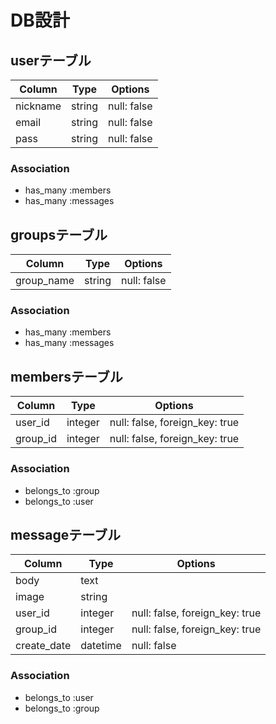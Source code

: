 # DB設計

## userテーブル

|Column|Type|Options|
|------|----|-------|
|nickname|string|null: false|
|email|string|null: false|
|pass|string|null: false|

### Association
- has_many :members
- has_many :messages

## groupsテーブル
|Column|Type|Options|
|------|----|-------|
|group_name|string|null: false|

### Association
- has_many :members
- has_many :messages

## membersテーブル

|Column|Type|Options|
|------|----|-------|
|user_id|integer|null: false, foreign_key: true|
|group_id|integer|null: false, foreign_key: true|

### Association
- belongs_to :group
- belongs_to :user

## messageテーブル
|Column|Type|Options|
|------|----|-------|
|body|text||
|image|string||
|user_id|integer|null: false, foreign_key: true|
|group_id|integer|null: false, foreign_key: true|
|create_date|datetime|null: false|

### Association
- belongs_to :user
- belongs_to :group
